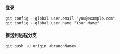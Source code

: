 #### 登录
```
git config --global user.email "you@example.com"
git config --global user.name "Your Name"
```

#### 推送到远程分支
```
git push -u origin <branchName>
```